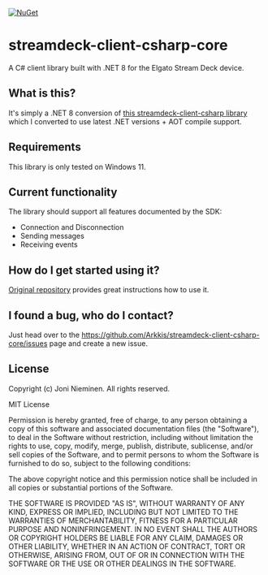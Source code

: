 [![NuGet](https://img.shields.io/nuget/v/streamdeck-client-csharp-core.svg?style=flat)](https://www.nuget.org/packages/streamdeck-client-csharp-core)

# streamdeck-client-csharp-core

A C# client library built with .NET 8 for the Elgato Stream Deck device.

## What is this?

It's simply a .NET 8 conversion of [this streamdeck-client-csharp library](https://github.com/TyrenDe/streamdeck-client-csharp) which I converted to use latest .NET versions + AOT compile support.

## Requirements

This library is only tested on Windows 11.

## Current functionality

The library should support all features documented by the SDK:

- Connection and Disconnection
- Sending messages
- Receiving events

## How do I get started using it?

[Original repository](https://github.com/TyrenDe/streamdeck-client-csharp#how-do-i-get-started-using-it) provides great instructions how to use it.

## I found a bug, who do I contact?

Just head over to the https://github.com/Arkkis/streamdeck-client-csharp-core/issues page and create a new issue.

## License

Copyright (c) Joni Nieminen. All rights reserved.

MIT License

Permission is hereby granted, free of charge, to any person obtaining a copy of this software and associated documentation files (the "Software"), to deal in the Software without restriction, including without limitation the rights to use, copy, modify, merge, publish, distribute, sublicense, and/or sell copies of the Software, and to permit persons to whom the Software is furnished to do so, subject to the following conditions:

The above copyright notice and this permission notice shall be included in all copies or substantial portions of the Software.

THE SOFTWARE IS PROVIDED "AS IS", WITHOUT WARRANTY OF ANY KIND, EXPRESS OR IMPLIED, INCLUDING BUT NOT LIMITED TO THE WARRANTIES OF MERCHANTABILITY, FITNESS FOR A PARTICULAR PURPOSE AND NONINFRINGEMENT. IN NO EVENT SHALL THE AUTHORS OR COPYRIGHT HOLDERS BE LIABLE FOR ANY CLAIM, DAMAGES OR OTHER LIABILITY, WHETHER IN AN ACTION OF CONTRACT, TORT OR OTHERWISE, ARISING FROM, OUT OF OR IN CONNECTION WITH THE SOFTWARE OR THE USE OR OTHER DEALINGS IN THE SOFTWARE.
